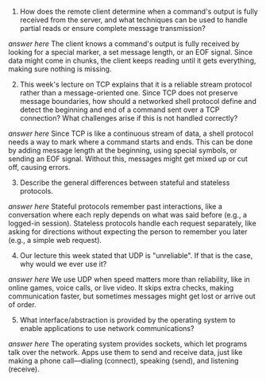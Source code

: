 1. How does the remote client determine when a command's output is fully received from the server, and what techniques can be used to handle partial reads or ensure complete message transmission?

_answer here_ The client knows a command's output is fully received by looking for a special marker, a set message length, or an EOF signal. Since data might come in chunks, the client keeps reading until it gets everything, making sure nothing is missing.

2. This week's lecture on TCP explains that it is a reliable stream protocol rather than a message-oriented one. Since TCP does not preserve message boundaries, how should a networked shell protocol define and detect the beginning and end of a command sent over a TCP connection? What challenges arise if this is not handled correctly?

_answer here_ Since TCP is like a continuous stream of data, a shell protocol needs a way to mark where a command starts and ends. This can be done by adding message length at the beginning, using special symbols, or sending an EOF signal. Without this, messages might get mixed up or cut off, causing errors.

3. Describe the general differences between stateful and stateless protocols.

_answer here_ Stateful protocols remember past interactions, like a conversation where each reply depends on what was said before (e.g., a logged-in session). Stateless protocols handle each request separately, like asking for directions without expecting the person to remember you later (e.g., a simple web request).

4. Our lecture this week stated that UDP is "unreliable". If that is the case, why would we ever use it?

_answer here_ We use UDP when speed matters more than reliability, like in online games, voice calls, or live video. It skips extra checks, making communication faster, but sometimes messages might get lost or arrive out of order.

5. What interface/abstraction is provided by the operating system to enable applications to use network communications?

_answer here_ The operating system provides sockets, which let programs talk over the network. Apps use them to send and receive data, just like making a phone call—dialing (connect), speaking (send), and listening (receive).